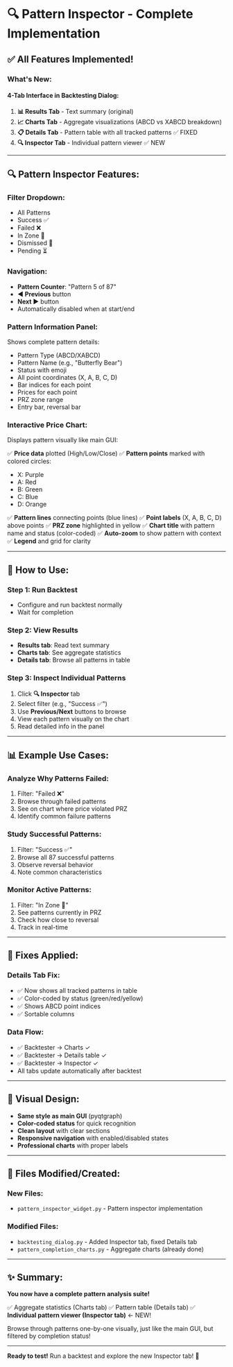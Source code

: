 # 🔍 Pattern Inspector - Complete Implementation

## ✅ All Features Implemented!

### What's New:

#### **4-Tab Interface in Backtesting Dialog:**

1. **📊 Results Tab** - Text summary (original)
2. **📈 Charts Tab** - Aggregate visualizations (ABCD vs XABCD breakdown)
3. **📋 Details Tab** - Pattern table with all tracked patterns ✅ FIXED
4. **🔍 Inspector Tab** - Individual pattern viewer ✅ NEW

---

## 🔍 Pattern Inspector Features:

### **Filter Dropdown:**
- All Patterns
- Success ✅
- Failed ❌
- In Zone 🎯
- Dismissed 🚫
- Pending ⏳

### **Navigation:**
- **Pattern Counter**: "Pattern 5 of 87"
- **◀ Previous** button
- **Next ▶** button
- Automatically disabled when at start/end

### **Pattern Information Panel:**
Shows complete pattern details:
- Pattern Type (ABCD/XABCD)
- Pattern Name (e.g., "Butterfly Bear")
- Status with emoji
- All point coordinates (X, A, B, C, D)
- Bar indices for each point
- Prices for each point
- PRZ zone range
- Entry bar, reversal bar

### **Interactive Price Chart:**
Displays pattern visually like main GUI:

✅ **Price data** plotted (High/Low/Close)
✅ **Pattern points** marked with colored circles:
   - X: Purple
   - A: Red
   - B: Green
   - C: Blue
   - D: Orange

✅ **Pattern lines** connecting points (blue lines)
✅ **Point labels** (X, A, B, C, D) above points
✅ **PRZ zone** highlighted in yellow
✅ **Chart title** with pattern name and status (color-coded)
✅ **Auto-zoom** to show pattern with context
✅ **Legend** and grid for clarity

---

## 🎯 How to Use:

### Step 1: Run Backtest
- Configure and run backtest normally
- Wait for completion

### Step 2: View Results
- **Results tab**: Read text summary
- **Charts tab**: See aggregate statistics
- **Details tab**: Browse all patterns in table

### Step 3: Inspect Individual Patterns
1. Click **🔍 Inspector** tab
2. Select filter (e.g., "Success ✅")
3. Use **Previous/Next** buttons to browse
4. View each pattern visually on the chart
5. Read detailed info in the panel

---

## 📊 Example Use Cases:

### **Analyze Why Patterns Failed:**
1. Filter: "Failed ❌"
2. Browse through failed patterns
3. See on chart where price violated PRZ
4. Identify common failure patterns

### **Study Successful Patterns:**
1. Filter: "Success ✅"
2. Browse all 87 successful patterns
3. Observe reversal behavior
4. Note common characteristics

### **Monitor Active Patterns:**
1. Filter: "In Zone 🎯"
2. See patterns currently in PRZ
3. Check how close to reversal
4. Track in real-time

---

## 🐛 Fixes Applied:

### Details Tab Fix:
- ✅ Now shows all tracked patterns in table
- ✅ Color-coded by status (green/red/yellow)
- ✅ Shows ABCD point indices
- ✅ Sortable columns

### Data Flow:
- ✅ Backtester → Charts ✓
- ✅ Backtester → Details table ✓
- ✅ Backtester → Inspector ✓
- All tabs update automatically after backtest

---

## 🎨 Visual Design:

- **Same style as main GUI** (pyqtgraph)
- **Color-coded status** for quick recognition
- **Clean layout** with clear sections
- **Responsive navigation** with enabled/disabled states
- **Professional charts** with proper labels

---

## 📁 Files Modified/Created:

### New Files:
- `pattern_inspector_widget.py` - Pattern inspector implementation

### Modified Files:
- `backtesting_dialog.py` - Added Inspector tab, fixed Details tab
- `pattern_completion_charts.py` - Aggregate charts (already done)

---

## ✨ Summary:

**You now have a complete pattern analysis suite!**

✅ Aggregate statistics (Charts tab)
✅ Pattern table (Details tab)
✅ **Individual pattern viewer (Inspector tab)** ← NEW!

Browse through patterns one-by-one visually, just like the main GUI, but filtered by completion status!

---

**Ready to test!** Run a backtest and explore the new Inspector tab! 🚀
